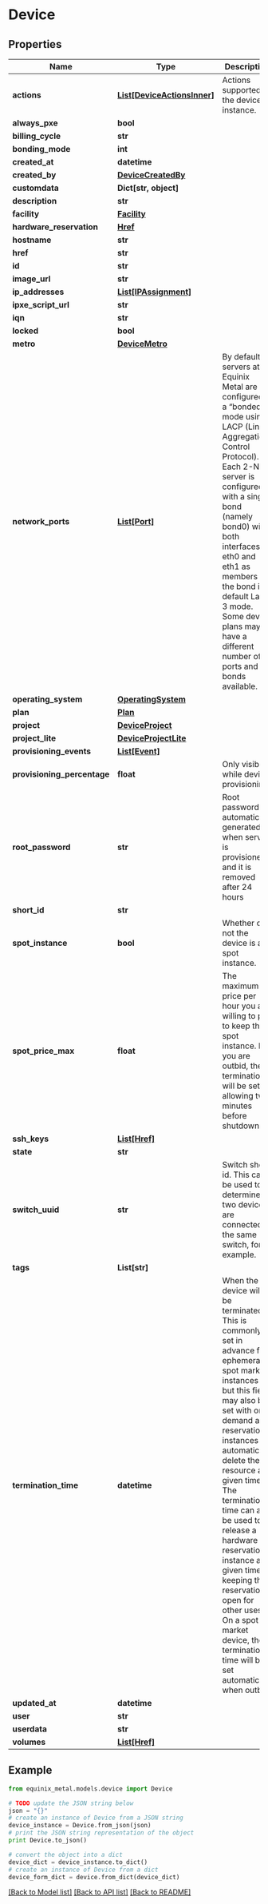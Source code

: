 # Device


## Properties
Name | Type | Description | Notes
------------ | ------------- | ------------- | -------------
**actions** | [**List[DeviceActionsInner]**](DeviceActionsInner.md) | Actions supported by the device instance. | [optional] 
**always_pxe** | **bool** |  | [optional] 
**billing_cycle** | **str** |  | [optional] 
**bonding_mode** | **int** |  | [optional] 
**created_at** | **datetime** |  | [optional] 
**created_by** | [**DeviceCreatedBy**](DeviceCreatedBy.md) |  | [optional] 
**customdata** | **Dict[str, object]** |  | [optional] 
**description** | **str** |  | [optional] 
**facility** | [**Facility**](Facility.md) |  | [optional] 
**hardware_reservation** | [**Href**](Href.md) |  | [optional] 
**hostname** | **str** |  | [optional] 
**href** | **str** |  | [optional] 
**id** | **str** |  | [optional] 
**image_url** | **str** |  | [optional] 
**ip_addresses** | [**List[IPAssignment]**](IPAssignment.md) |  | [optional] 
**ipxe_script_url** | **str** |  | [optional] 
**iqn** | **str** |  | [optional] 
**locked** | **bool** |  | [optional] 
**metro** | [**DeviceMetro**](DeviceMetro.md) |  | [optional] 
**network_ports** | [**List[Port]**](Port.md) | By default, servers at Equinix Metal are configured in a “bonded” mode using LACP (Link Aggregation Control Protocol). Each 2-NIC server is configured with a single bond (namely bond0) with both interfaces eth0 and eth1 as members of the bond in a default Layer 3 mode. Some device plans may have a different number of ports and bonds available. | [optional] 
**operating_system** | [**OperatingSystem**](OperatingSystem.md) |  | [optional] 
**plan** | [**Plan**](Plan.md) |  | [optional] 
**project** | [**DeviceProject**](DeviceProject.md) |  | [optional] 
**project_lite** | [**DeviceProjectLite**](DeviceProjectLite.md) |  | [optional] 
**provisioning_events** | [**List[Event]**](Event.md) |  | [optional] 
**provisioning_percentage** | **float** | Only visible while device provisioning | [optional] 
**root_password** | **str** | Root password is automatically generated when server is provisioned and it is removed after 24 hours | [optional] 
**short_id** | **str** |  | [optional] 
**spot_instance** | **bool** | Whether or not the device is a spot instance. | [optional] 
**spot_price_max** | **float** | The maximum price per hour you are willing to pay to keep this spot instance.  If you are outbid, the termination will be set allowing two minutes before shutdown. | [optional] 
**ssh_keys** | [**List[Href]**](Href.md) |  | [optional] 
**state** | **str** |  | [optional] 
**switch_uuid** | **str** | Switch short id. This can be used to determine if two devices are connected to the same switch, for example. | [optional] 
**tags** | **List[str]** |  | [optional] 
**termination_time** | **datetime** | When the device will be terminated. This is commonly set in advance for ephemeral spot market instances but this field may also be set with on-demand and reservation instances to automatically delete the resource at a given time. The termination time can also be used to release a hardware reservation instance at a given time, keeping the reservation open for other uses.  On a spot market device, the termination time will be set automatically when outbid. | [optional] 
**updated_at** | **datetime** |  | [optional] 
**user** | **str** |  | [optional] 
**userdata** | **str** |  | [optional] 
**volumes** | [**List[Href]**](Href.md) |  | [optional] 

## Example

```python
from equinix_metal.models.device import Device

# TODO update the JSON string below
json = "{}"
# create an instance of Device from a JSON string
device_instance = Device.from_json(json)
# print the JSON string representation of the object
print Device.to_json()

# convert the object into a dict
device_dict = device_instance.to_dict()
# create an instance of Device from a dict
device_form_dict = device.from_dict(device_dict)
```
[[Back to Model list]](../README.md#documentation-for-models) [[Back to API list]](../README.md#documentation-for-api-endpoints) [[Back to README]](../README.md)


